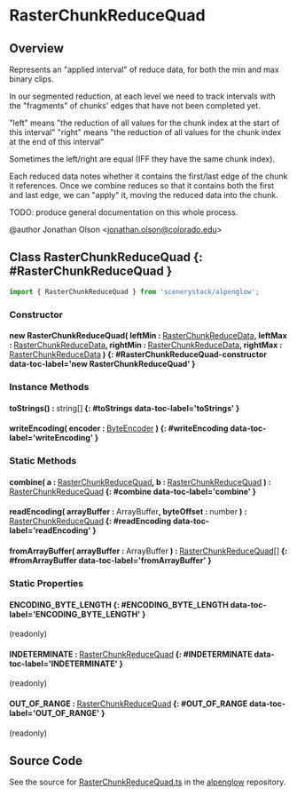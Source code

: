 # RasterChunkReduceQuad

## Overview

Represents an "applied interval" of reduce data, for both the min and max binary clips.

In our segmented reduction, at each level we need to track intervals with the "fragments" of chunks' edges that
have not been completed yet.

"left" means "the reduction of all values for the chunk index at the start of this interval"
"right" means "the reduction of all values for the chunk index at the end of this interval"

Sometimes the left/right are equal (IFF they have the same chunk index).

Each reduced data notes whether it contains the first/last edge of the chunk it references. Once we combine reduces
so that it contains both the first and last edge, we can "apply" it, moving the reduced data into the chunk.

TODO: produce general documentation on this whole process.

@author Jonathan Olson &lt;jonathan.olson@colorado.edu&gt;

## Class RasterChunkReduceQuad {: #RasterChunkReduceQuad }


```js
import { RasterChunkReduceQuad } from 'scenerystack/alpenglow';
```
### Constructor

#### new RasterChunkReduceQuad( leftMin : <span style="font-weight: 400;">[RasterChunkReduceData](../alpenglow/RasterChunkReduceData.md)</span>, leftMax : <span style="font-weight: 400;">[RasterChunkReduceData](../alpenglow/RasterChunkReduceData.md)</span>, rightMin : <span style="font-weight: 400;">[RasterChunkReduceData](../alpenglow/RasterChunkReduceData.md)</span>, rightMax : <span style="font-weight: 400;">[RasterChunkReduceData](../alpenglow/RasterChunkReduceData.md)</span> ) {: #RasterChunkReduceQuad-constructor data-toc-label='new RasterChunkReduceQuad' }

### Instance Methods

#### toStrings() : <span style="font-weight: 400;"><span style="color: hsla(calc(var(--md-hue) + 180deg),80%,40%,1);">string</span>[]</span> {: #toStrings data-toc-label='toStrings' }

#### writeEncoding( encoder : <span style="font-weight: 400;">[ByteEncoder](../alpenglow/ByteEncoder.md)</span> ) {: #writeEncoding data-toc-label='writeEncoding' }

### Static Methods

#### combine( a : <span style="font-weight: 400;">[RasterChunkReduceQuad](../alpenglow/RasterChunkReduceQuad.md)</span>, b : <span style="font-weight: 400;">[RasterChunkReduceQuad](../alpenglow/RasterChunkReduceQuad.md)</span> ) : <span style="font-weight: 400;">[RasterChunkReduceQuad](../alpenglow/RasterChunkReduceQuad.md)</span> {: #combine data-toc-label='combine' }

#### readEncoding( arrayBuffer : <span style="font-weight: 400;">ArrayBuffer</span>, byteOffset : <span style="font-weight: 400;"><span style="color: hsla(calc(var(--md-hue) + 180deg),80%,40%,1);">number</span></span> ) : <span style="font-weight: 400;">[RasterChunkReduceQuad](../alpenglow/RasterChunkReduceQuad.md)</span> {: #readEncoding data-toc-label='readEncoding' }

#### fromArrayBuffer( arrayBuffer : <span style="font-weight: 400;">ArrayBuffer</span> ) : <span style="font-weight: 400;">[RasterChunkReduceQuad](../alpenglow/RasterChunkReduceQuad.md)[]</span> {: #fromArrayBuffer data-toc-label='fromArrayBuffer' }

### Static Properties

#### ENCODING_BYTE_LENGTH {: #ENCODING_BYTE_LENGTH data-toc-label='ENCODING_BYTE_LENGTH' }

(readonly)

#### INDETERMINATE : <span style="font-weight: 400;">[RasterChunkReduceQuad](../alpenglow/RasterChunkReduceQuad.md)</span> {: #INDETERMINATE data-toc-label='INDETERMINATE' }

(readonly)

#### OUT_OF_RANGE : <span style="font-weight: 400;">[RasterChunkReduceQuad](../alpenglow/RasterChunkReduceQuad.md)</span> {: #OUT_OF_RANGE data-toc-label='OUT_OF_RANGE' }

(readonly)



## Source Code

See the source for [RasterChunkReduceQuad.ts](https://github.com/phetsims/alpenglow/blob/main/js/parallel/raster-clip/RasterChunkReduceQuad.ts) in the [alpenglow](https://github.com/phetsims/alpenglow) repository.
